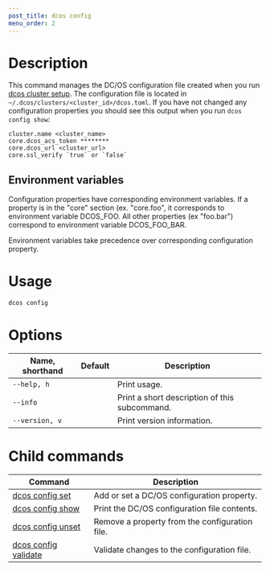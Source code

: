```yaml
---
post_title: dcos config
menu_order: 2
---
```


# Description
This command manages the DC/OS configuration file created when you run [dcos cluster setup](/docs/1.10/cli/command-reference/dcos-cluster/dcos-cluster-setup). The configuration file is located in `~/.dcos/clusters/<cluster_id>/dcos.toml`. If you have not changed any configuration properties you should see this output when you run `dcos config show`:

    cluster.name <cluster_name>
    core.dcos_acs_token ********
    core.dcos_url <cluster_url>
    core.ssl_verify `true` or `false`


## Environment variables
Configuration properties have corresponding environment variables. If a property is in the "core" section (ex. "core.foo", it corresponds to environment variable DCOS_FOO. All other properties (ex "foo.bar") correspond to environment variable DCOS_FOO_BAR.

Environment variables take precedence over corresponding configuration property.

# Usage

```bash
dcos config
```

# Options

| Name, shorthand | Default | Description |
|---------|-------------|-------------|
| `--help, h`   |             |  Print usage. |
| `--info`   |             |  Print a short description of this subcommand. |
| `--version, v`   |             | Print version information. |

# Child commands

| Command | Description |
|---------|-------------|
| [dcos config set](/docs/1.10/cli/command-reference/dcos-config/dcos-config-set/)   | Add or set a DC/OS configuration property. |
| [dcos config show](/docs/1.10/cli/command-reference/dcos-config/dcos-config-show/)    | Print the DC/OS configuration file contents. |
| [dcos config unset](/docs/1.10/cli/command-reference/dcos-config/dcos-config-unset/)    | Remove a property from the configuration file. |
| [dcos config validate](/docs/1.10/cli/command-reference/dcos-config/dcos-config-validate/)    | Validate changes to the configuration file. |
